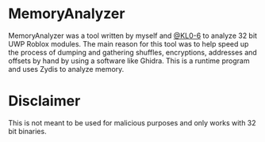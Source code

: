 # MemoryAnalyzer

MemoryAnalyzer was a tool written by myself and [@KL0-6](https://github.com/KL0-6) to analyze 32 bit UWP Roblox modules. The main reason for this tool was to help speed up the process of dumping and gathering shuffles, encryptions, addresses and offsets by hand by using a software like Ghidra. This is a runtime program and uses Zydis to analyze memory.

# Disclaimer

This is not meant to be used for malicious purposes and only works with 32 bit binaries. 
